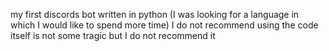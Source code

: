 my first discords bot written in python (I was looking for a language in which I would like to spend more time) I do not recommend using the code itself is not some tragic but I do not recommend it
